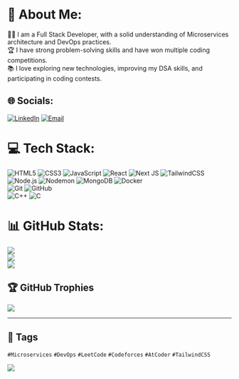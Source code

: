 # 💫 About Me:
👨‍💻 I am a Full Stack Developer, with a solid understanding of Microservices architecture and DevOps practices.<br>🏆 I have strong problem-solving skills and have won multiple coding competitions.<br>📚 I love exploring new technologies, improving my DSA skills, and participating in coding contests.


## 🌐 Socials:
[![LinkedIn](https://img.shields.io/badge/LinkedIn-%230077B5.svg?logo=linkedin&logoColor=white)](https://www.linkedin.com/in/muhammad-subhan) 
[![Email](https://img.shields.io/badge/Email-D14836?logo=gmail&logoColor=white)](mailto:sbhnamir456@gmail.com) 

# 💻 Tech Stack:
![HTML5](https://img.shields.io/badge/html5-%23E34F26.svg?style=flat&logo=html5&logoColor=white) 
![CSS3](https://img.shields.io/badge/css3-%231572B6.svg?style=flat&logo=css3&logoColor=white) 
![JavaScript](https://img.shields.io/badge/javascript-%23323330.svg?style=flat&logo=javascript&logoColor=%23F7DF1E) 
![React](https://img.shields.io/badge/react-%2320232a.svg?style=flat&logo=react&logoColor=%2361DAFB) 
![Next JS](https://img.shields.io/badge/Next-black?style=flat&logo=next.js&logoColor=white) 
![TailwindCSS](https://img.shields.io/badge/tailwindcss-%2338B2AC.svg?style=flat&logo=tailwind-css&logoColor=white)  
![Node.js](https://img.shields.io/badge/node.js-6DA55F?style=flat&logo=node.js&logoColor=white) 
![Nodemon](https://img.shields.io/badge/NODEMON-%23323330.svg?style=flat&logo=nodemon&logoColor=%BBDEAD) 
![MongoDB](https://img.shields.io/badge/MongoDB-%234ea94b.svg?style=flat&logo=mongodb&logoColor=white) 
![Docker](https://img.shields.io/badge/docker-%230db7ed.svg?style=flat&logo=docker&logoColor=white)  
![Git](https://img.shields.io/badge/git-%23F05033.svg?style=flat&logo=git&logoColor=white) 
![GitHub](https://img.shields.io/badge/github-%23121011.svg?style=flat&logo=github&logoColor=white)  
![C++](https://img.shields.io/badge/c++-%2300599C.svg?style=flat&logo=c%2B%2B&logoColor=white) 
![C](https://img.shields.io/badge/c-%2300599C.svg?style=flat&logo=c&logoColor=white)  

# 📊 GitHub Stats:
![](https://github-readme-stats.vercel.app/api?username=Muhammad-Subhan456&theme=dark&hide_border=false&include_all_commits=true&count_private=true)<br/>
![](https://nirzak-streak-stats.vercel.app/?user=Muhammad-Subhan456&theme=dark&hide_border=false)<br/>
![](https://github-readme-stats.vercel.app/api/top-langs/?username=Muhammad-Subhan456&theme=dark&hide_border=false&include_all_commits=true&count_private=true&layout=compact)

## 🏆 GitHub Trophies
![](https://github-profile-trophy.vercel.app/?username=Muhammad-Subhan456&theme=radical&no-frame=false&no-bg=true&margin-w=4)

---

## 🔖 Tags
`#Microservices` `#DevOps` `#LeetCode` `#Codeforces` `#AtCoder` `#TailwindCSS`

[![](https://visitcount.itsvg.in/api?id=Muhammad-Subhan456&icon=0&color=0)](https://visitcount.itsvg.in)

<!-- Proudly created with GPRM ( https://gprm.itsvg.in ) -->
